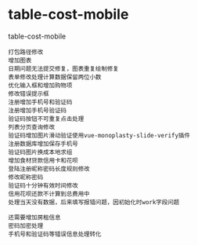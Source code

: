 # table-cost-mobile
table-cost-mobile
    
    打包路径修改
    增加图表
    日期问题无法提交修复，图表重复绘制修复
    表单修改处理计算数据保留两位小数
    优化输入框和增加购物项
    修改错误提示框
    注册增加手机号和验证码
    注册增加手机号验证码
    验证码按钮不可重复点击处理
    列表分页查询修改
    验证码增加图片滑动验证使用vue-monoplasty-slide-verify插件
    注册数据库增加保存手机号
    验证码图片换成本地求组
    增加食材贷款信用卡和花呗
    登陆注册昵称密码长度规则修改
    修改昵称密码
    验证码十分钟有效时间修改
    信用花呗还款不计算到总费用中
    处理当天没有数据，后来填写报错问题，因初始化时work字段问题
    
    还需要增加房租信息    
    密码加密处理
    手机号和验证码等错误信息处理转化
